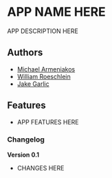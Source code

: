# APP NAME HERE

APP DESCRIPTION HERE

## Authors

- [Michael Armeniakos](http://link-to-website-here/)
- [William Roeschlein](http://link-to-website-here/)
- [Jake Garlic](http://link-to-website-here/)

## Features

- APP FEATURES HERE

### Changelog

**Version 0.1**

- CHANGES HERE
